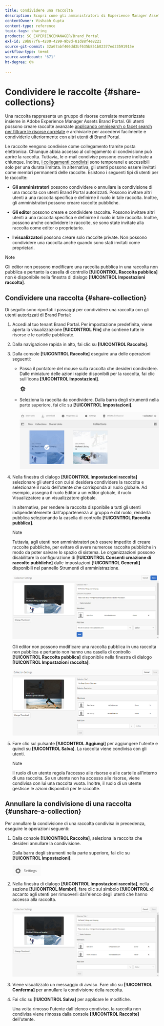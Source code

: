 ```yaml
---
title: Condividere una raccolta
description: Scopri come gli amministratori di Experience Manager Assets Brand Portal possono condividere e annullare la condivisione di una raccolta o di una raccolta avanzata con utenti autorizzati. Gli editor possono visualizzare e condividere solo le raccolte create da loro, condivise con loro e le raccolte pubbliche.
contentOwner: Vishabh Gupta
content-type: reference
topic-tags: sharing
products: SG_EXPERIENCEMANAGER/Brand_Portal
exl-id: 29b877f6-4200-4299-9b8d-81d88f4e8221
source-git-commit: 32a67abf466dd3bf635b851b02377ed23591915e
workflow-type: tm+mt
source-wordcount: '671'
ht-degree: 0%

---
```


# Condividere le raccolte {#share-collections}

Una raccolta rappresenta un gruppo di risorse correlate memorizzate insieme in Adobe Experience Manager Assets Brand Portal. Gli utenti possono creare raccolte avanzate [applicando omnisearch o facet search per filtrare le risorse correlate](brand-portal-searching.md) e archiviarle per accedervi facilmente e condividerle ulteriormente con altri utenti di Brand Portal.

<!--The administrators can share and unshare a collection with the authorized Brand Portal users. Editors and viewers can view and share the collections created by them, shared with them, and public collections.-->

Le raccolte vengono condivise come collegamento tramite posta elettronica. Chiunque abbia accesso al collegamento di condivisione può aprire la raccolta. Tuttavia, le e-mail condivise possono essere inoltrate a chiunque. Inoltre, [i collegamenti condivisi](https://experienceleague.adobe.com/it/docs/experience-manager-brand-portal/using/share/brand-portal-link-share) sono temporanei e accessibili solo per una durata limitata. In alternativa, gli utenti possono essere invitati come membri permanenti delle raccolte. Esistono i seguenti tipi di utenti per le raccolte:

* **Gli amministratori** possono condividere o annullare la condivisione di una raccolta con utenti Brand Portal autorizzati. Possono invitare altri utenti a una raccolta specifica e definirne il ruolo in tale raccolta. Inoltre, gli amministratori possono creare raccolte pubbliche.

* **Gli editor** possono creare e condividere raccolte. Possono invitare altri utenti a una raccolta specifica e definirne il ruolo in tale raccolta. Inoltre, possono anche condividere le raccolte, se sono state invitate alla raccolta come editor o proprietario.

* **I visualizzatori** possono creare solo raccolte private. Non possono condividere una raccolta anche quando sono stati invitati come proprietari.

>[!NOTE]
>
>Gli editor non possono modificare una raccolta pubblica in una raccolta non pubblica e pertanto la casella di controllo **[!UICONTROL Raccolta pubblica]** non è disponibile nella finestra di dialogo **[!UICONTROL Impostazioni raccolta]**.

## Condividere una raccolta {#share-collection}

Di seguito sono riportati i passaggi per condividere una raccolta con gli utenti autorizzati di Brand Portal:

1. Accedi al tuo tenant Brand Portal. Per impostazione predefinita, viene aperta la visualizzazione **[!UICONTROL File]** che contiene tutte le risorse e le cartelle pubblicate.

1. Dalla navigazione rapida in alto, fai clic su **[!UICONTROL Raccolte]**.

1. Dalla console **[!UICONTROL Raccolte]** eseguire una delle operazioni seguenti:

   * Passa il puntatore del mouse sulla raccolta che desideri condividere. Dalle miniature delle azioni rapide disponibili per la raccolta, fai clic sull&#39;icona **[!UICONTROL Impostazioni]**.

     ![](assets/settings-icon.png)

   * Seleziona la raccolta da condividere. Dalla barra degli strumenti nella parte superiore, fai clic su **[!UICONTROL Impostazioni]**.

     ![](assets/collection-console.png)

1. Nella finestra di dialogo **[!UICONTROL Impostazioni raccolta]** selezionare gli utenti con cui si desidera condividere la raccolta e selezionare il ruolo dell&#39;utente che corrisponda al ruolo globale. Ad esempio, assegna il ruolo Editor a un editor globale, il ruolo Visualizzatore a un visualizzatore globale.

   In alternativa, per rendere la raccolta disponibile a tutti gli utenti indipendentemente dall&#39;appartenenza al gruppo e dal ruolo, renderla pubblica selezionando la casella di controllo **[!UICONTROL Raccolta pubblica]**.

   >[!NOTE]
   >
   >Tuttavia, agli utenti non amministratori può essere impedito di creare raccolte pubbliche, per evitare di avere numerose raccolte pubbliche in modo da poter salvare lo spazio di sistema. Le organizzazioni possono disabilitare la configurazione di **[!UICONTROL Consenti creazione di raccolte pubbliche]** dalle impostazioni **[!UICONTROL Generali]** disponibili nel pannello Strumenti di amministrazione.

   ![](assets/collection_sharingadduser.png)

   Gli editor non possono modificare una raccolta pubblica in una raccolta non pubblica e pertanto non hanno una casella di controllo **[!UICONTROL Raccolta pubblica]** disponibile nella finestra di dialogo **[!UICONTROL Impostazioni raccolta]**.

   ![](assets/collection-setting-editor.png)

1. Fare clic sul pulsante **[!UICONTROL Aggiungi]** per aggiungere l&#39;utente e quindi su **[!UICONTROL Salva]**. La raccolta viene condivisa con gli utenti.

   >[!NOTE]
   >
   >Il ruolo di un utente regola l’accesso alle risorse e alle cartelle all’interno di una raccolta. Se un utente non ha accesso alle risorse, viene condivisa con lui una raccolta vuota. Inoltre, il ruolo di un utente gestisce le azioni disponibili per le raccolte.

## Annullare la condivisione di una raccolta {#unshare-a-collection}

Per annullare la condivisione di una raccolta condivisa in precedenza, eseguire le operazioni seguenti:

1. Dalla console **[!UICONTROL Raccolte]**, seleziona la raccolta che desideri annullare la condivisione.

   Dalla barra degli strumenti nella parte superiore, fai clic su **[!UICONTROL Impostazioni]**.

   ![](assets/collection_settings.png)

1. Nella finestra di dialogo **[!UICONTROL Impostazioni raccolta]**, nella sezione **[!UICONTROL Membri]**, fare clic sul simbolo **[!UICONTROL x]** accanto agli utenti per rimuoverli dall&#39;elenco degli utenti che hanno accesso alla raccolta.

   ![](assets/unshare_collection.png)

1. Viene visualizzato un messaggio di avviso. Fare clic su **[!UICONTROL Conferma]** per annullare la condivisione della raccolta.

1. Fai clic su **[!UICONTROL Salva]** per applicare le modifiche.

   Una volta rimosso l&#39;utente dall&#39;elenco condiviso, la raccolta non condivisa viene rimossa dalla console **[!UICONTROL Raccolte]** dell&#39;utente.

<!--
1. Click the overlay icon on the left, and choose **[!UICONTROL Navigation]**.

   ![](assets/contenttree-1.png)

1. From the siderail on the left, click **[!UICONTROL Collections]**.

   ![](assets/access_collections.png)

1. From the **[!UICONTROL Collections]** console, do one of the following:

    * Hover the pointer over the collection you want to share. From the quick action thumbnails available for the collection, click the **[!UICONTROL Settings]** icon.

   ![](assets/settings_thumbnail.png)

    * Select the collection you want to share. From the toolbar at the top, click **[!UICONTROL Settings]**.
    
   ![](assets/collection-sharing.png)

1. In the [!UICONTROL Collection Settings] dialog box, select the users or groups with whom you want to share the collection and select the role for a user or a group to match their global role. For example, assign the Editor role to a global editor, the Viewer role to a global viewer.

   Alternatively, to make the collection available to all users irrespective of their group membership and role, make it public by selecting the **[!UICONTROL Public Collection]** check-box.

   >[!NOTE]
   >
   >However, non-admin users can be restricted from creating public collections, to avoid having numerous public collections so that system space can be saved. Organizations can disable the **[!UICONTROL Allow public collections creation]** configuration from [!UICONTROL General] settings available in admin tools panel.

   ![](assets/collection_sharingadduser.png)

   Editors cannot change a public collection to a non-public collection and, therefore, do not have **[!UICONTROL Public Collection]** check-box available in **[!UICONTROL Collection Settings]** dialog.

   ![](assets/collection-setting-editor.png)

1. Select **[!UICONTROL Add]**, and then **[!UICONTROL Save]**. The collection is shared with the chosen users.

   >[!NOTE]
   >
   >A user's role governs access to the assets and folders inside a collection. If a user does not have access to assets, an empty collection is shared with the user. Also, a user's role governs the actions available for collections.

## Unshare a collection {#unshare-a-collection}

To unshare a previously shared collection, do the following:

1. From the **[!UICONTROL Collections]** console, select the collection you want to unshare.

   In the toolbar, click **[!UICONTROL Settings]**.

   ![](assets/collection_settings.png)

1. On the **[!UICONTROL Collection Settings]** dialog box, under **[!UICONTROL Members]**, click the **[!UICONTROL x]** symbol next to users or groups to remove them from the list of users you shared the collection with.

   ![](assets/unshare_collection.png)

1. In the warning message box, click **[!UICONTROL Confirm]** to confirm unshare.

   Click **[!UICONTROL Save]**.

1. Log in to Brand Portal with the credentials of the user you removed from the shared list. The collection is removed from the **[!UICONTROL Collections]** console.
-->
